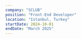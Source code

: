 ```yaml
---
company: "SCLUB"
position: "Front-End Developer"
location: "Istanbul, Turkey"
startDate: 2024-10-01
endDate: "March 2025"
---
```

